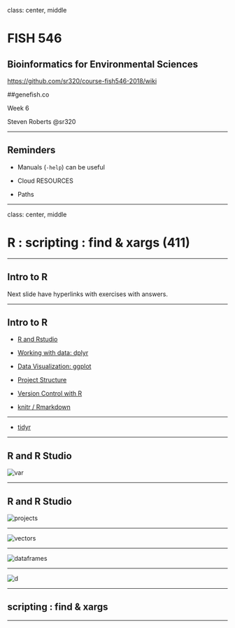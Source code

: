 class: center, middle

# FISH 546
## Bioinformatics for Environmental Sciences

https://github.com/sr320/course-fish546-2018/wiki

##genefish.co

Week 6


Steven Roberts
@sr320

---

## Reminders

- Manuals (`-help`) can be useful

- Cloud RESOURCES

- Paths

---

class: center, middle


# R : scripting : find & xargs (411)

---


## Intro to R

Next slide have hyperlinks with exercises with answers.



---


## Intro to R

- [R and Rstudio](https://sr320.github.io/course-fish497-2018/assignments/r-intro/)


- [Working with data: dplyr](https://sr320.github.io/course-fish497-2018/assignments/r-data/)


- [Data Visualization: ggplot](https://sr320.github.io/course-fish497-2018/assignments/r-datavis/)


- [Project Structure](https://sr320.github.io/course-fish497-2018/materials/project-structure/)


- [Version Control with R](https://sr320.github.io/course-fish497-2018/materials/version-control-R)


- [knitr / Rmarkdown](https://sr320.github.io/course-fish497-2018/assignments/knitr/)


---

- [tidyr](https://r4ds.had.co.nz/tidy-data.html)

---


## R and R Studio

![var](http://gannet.fish.washington.edu/seashell/snaps/Introduction_to_R__Data_Science_for_SAFS_2018-11-06_10-22-44.png)

---


## R and R Studio

![projects](http://gannet.fish.washington.edu/seashell/snaps/Screen_Capture_on_2018-11-06_at_10-26-25.gif)


---


![vectors](http://gannet.fish.washington.edu/seashell/snaps/Data_Structures__Data_Science_for_SAFS_2018-11-06_10-28-42.png)

---

![dataframes](http://gannet.fish.washington.edu/seashell/snaps/Data_Structures__Data_Science_for_SAFS_2018-11-06_10-29-41.png)

---


![d](http://gannet.fish.washington.edu/seashell/snaps/Data_Structures__Data_Science_for_SAFS_2018-11-06_10-30-30.png)


---

## scripting : find & xargs


---
